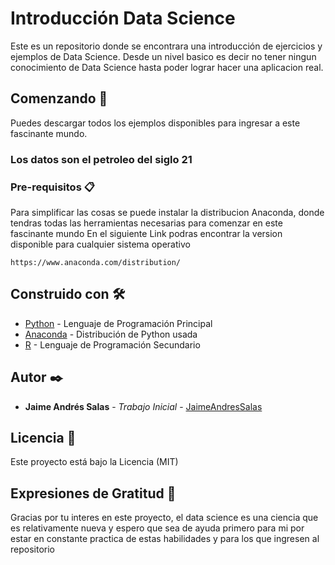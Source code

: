 # Introducción Data Science

Este es un repositorio donde se encontrara una introducción de ejercicios y ejemplos de Data Science.
Desde un nivel basico es decir no tener ningun conocimiento de Data Science hasta poder lograr hacer una aplicacion real.

## Comenzando 🚀

Puedes descargar todos los ejemplos disponibles para ingresar a este fascinante mundo.
### Los datos son el petroleo del siglo 21



### Pre-requisitos 📋

Para simplificar las cosas se puede instalar la distribucion Anaconda, donde tendras todas las herramientas necesarias para comenzar en este fascinante mundo
En el siguiente Link podras encontrar la version disponible para cualquier sistema operativo
```
https://www.anaconda.com/distribution/
```


## Construido con 🛠️

* [Python](https://www.python.org/doc/) - Lenguaje de Programación Principal
* [Anaconda](https://www.anaconda.com/distribution/) - Distribución de Python usada
* [R](https://cran.r-project.org/manuals.html) - Lenguaje de Programación Secundario


## Autor ✒️

* **Jaime Andrés Salas** - *Trabajo Inicial* - [JaimeAndresSalas](https://github.com/JaimeAndresSalas)

## Licencia 📄
Este proyecto está bajo la Licencia (MIT) 
## Expresiones de Gratitud 🎁
Gracias por tu interes en este proyecto, el data science es una ciencia que es relativamente nueva y espero que sea de ayuda primero 
para mi por estar en constante practica de estas habilidades y para los que ingresen al repositorio

